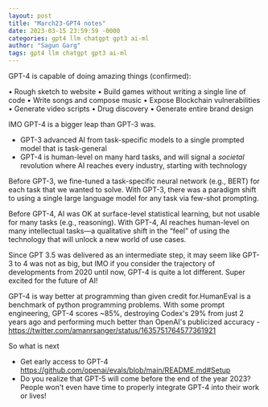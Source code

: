 ```yaml
---
layout: post
title: "March23-GPT4 notes"
date: 2023-03-15 23:59:59 -0000
categories: gpt4 llm chatgpt gpt3 ai-ml
author: "Sagun Garg"
tags: gpt4 llm chatgpt gpt3 ai-ml
---
```


GPT-4 is capable of doing amazing things (confirmed):

• Rough sketch to website
• Build games without writing a single line of code
• Write songs and compose music
• Expose Blockchain vulnerabilities
• Generate video scripts
• Drug discovery
• Generate entire brand design


IMO GPT-4 is a bigger leap than GPT-3 was.
- GPT-3 advanced AI from task-specific models to a single prompted model that is task-general
- GPT-4 is human-level on many hard tasks, and will signal a *societal* revolution where AI reaches every industry, starting with technology


Before GPT-3, we fine-tuned a task-specific neural network (e.g., BERT) for each task that we wanted to solve.
With GPT-3, there was a paradigm shift to using a single large language model for any task via few-shot prompting.

Before GPT-4, AI was OK at surface-level statistical learning, but not usable for many tasks (e.g., reasoning).
With GPT-4, AI reaches human-level on many intellectual tasks—a qualitative shift in the “feel” of using the technology that will unlock a new world of use cases.

Since GPT 3.5 was delivered as an intermediate step, it may seem like GPT-3 to 4 was not as big, but IMO if you consider the trajectory of developments from 2020 until now, GPT-4 is quite a lot different. Super excited for the future of AI!

GPT-4 is way better at programming than given credit for.HumanEval is a benchmark of python programming problems. With some prompt engineering, GPT-4 scores ~85%, destroying Codex's 29% from just 2 years ago and performing much better than OpenAI's publicized accuracy - https://twitter.com/amanrsanger/status/1635751764577361921

So what is next
- Get early access to GPT-4
https://github.com/openai/evals/blob/main/README.md#Setup
- Do you realize that GPT-5 will come before the end of the year 2023? People won't even have time to properly integrate GPT-4 into their work or lives!
